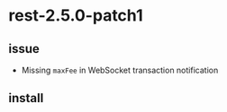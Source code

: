 # rest-2.5.0-patch1

## issue

- Missing `maxFee` in WebSocket transaction notification

## install

